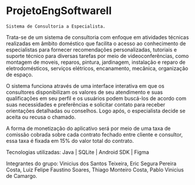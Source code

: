 # ProjetoEngSoftwareII
 
    Sistema de Consultoria a Especialista.

 Trata-se de um sistema de consultoria com enfoque em atividades técnicas realizadas em âmbito doméstico que facilita o acesso ao conhecimento de especialistas para fornecer recomendações personalizadas, tutoriais e suporte técnico para diversas tarefas por meio de videoconferências, como montagem de moveis, reparos, pintura, jardinagem, instalação e reparo de eletrodomésticos, serviços elétricos, encanamento, mecânica, organização de espaço. 

O sistema funciona através de uma interface interativa em que os consultores disponibilizam os valores de seu atendimento e suas qualificações em seu perfil e os usuários podem buscá-los de acordo com suas necessidades e preferências e solicitar contato para receber orientações detalhadas ou conselhos. Logo após, o especialista decide se aceita ou recusa o chamado. 

A forma de monetização do aplicativo será por meio de uma taxa de comissão cobrada sobre cada contrato fechado entre cliente e consultor, essa taxa é fixada em 15% do valor total do contrato. 

Tecnologias utilizadas: Java | SQLite | Android SDK | Figma

Integrantes do grupo: Vinicius dos Santos Teixeira, Eric Segura Pereira Costa, Luiz Felipe Faustino Soares, Thiago Monteiro Costa, Pablo Vinicius de Camargo.

